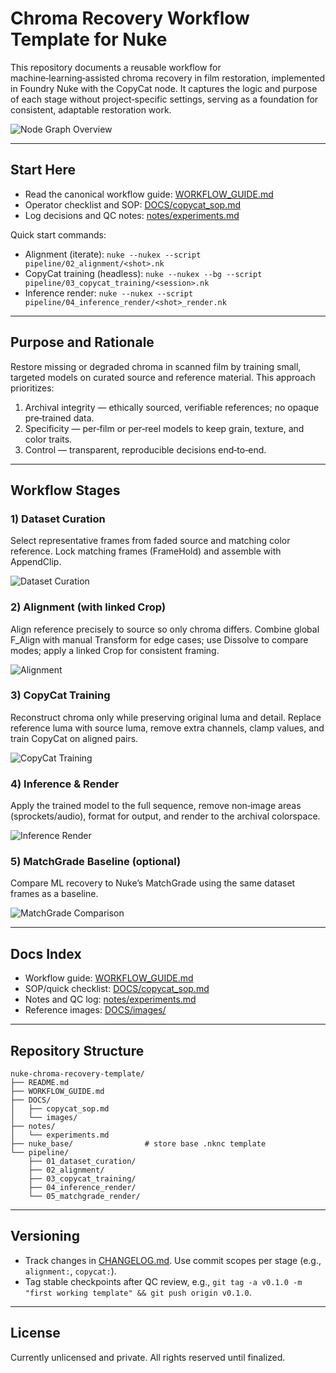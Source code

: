 
# Chroma Recovery Workflow Template for Nuke

This repository documents a reusable workflow for machine‑learning‑assisted chroma recovery in film restoration, implemented in Foundry Nuke with the CopyCat node. It captures the logic and purpose of each stage without project‑specific settings, serving as a foundation for consistent, adaptable restoration work.

![Node Graph Overview](DOCS/images/NODE%20GRAPH%20OVERVIEW%20cropped.png)

---

## Start Here
- Read the canonical workflow guide: [WORKFLOW_GUIDE.md](WORKFLOW_GUIDE.md)
- Operator checklist and SOP: [DOCS/copycat_sop.md](DOCS/copycat_sop.md)
- Log decisions and QC notes: [notes/experiments.md](notes/experiments.md)

Quick start commands:
- Alignment (iterate): `nuke --nukex --script pipeline/02_alignment/<shot>.nk`
- CopyCat training (headless): `nuke --nukex --bg --script pipeline/03_copycat_training/<session>.nk`
- Inference render: `nuke --nukex --script pipeline/04_inference_render/<shot>_render.nk`

---

## Purpose and Rationale
Restore missing or degraded chroma in scanned film by training small, targeted models on curated source and reference material. This approach prioritizes:
1. Archival integrity — ethically sourced, verifiable references; no opaque pre‑trained data.
2. Specificity — per‑film or per‑reel models to keep grain, texture, and color traits.
3. Control — transparent, reproducible decisions end‑to‑end.

---

## Workflow Stages

### 1) Dataset Curation
Select representative frames from faded source and matching color reference. Lock matching frames (FrameHold) and assemble with AppendClip.

![Dataset Curation](DOCS/images/DATASET%20CURATION%20cropped.png)

### 2) Alignment (with linked Crop)
Align reference precisely to source so only chroma differs. Combine global F_Align with manual Transform for edge cases; use Dissolve to compare modes; apply a linked Crop for consistent framing.

![Alignment](DOCS/images/ALIGNMENT.png)

### 3) CopyCat Training
Reconstruct chroma only while preserving original luma and detail. Replace reference luma with source luma, remove extra channels, clamp values, and train CopyCat on aligned pairs.

![CopyCat Training](DOCS/images/COPYCAT%20TRAINING%20cropped.png)

### 4) Inference & Render
Apply the trained model to the full sequence, remove non‑image areas (sprockets/audio), format for output, and render to the archival colorspace.

![Inference Render](DOCS/images/INFERENCE%20RENDER%20cropped.png)

### 5) MatchGrade Baseline (optional)
Compare ML recovery to Nuke’s MatchGrade using the same dataset frames as a baseline.

![MatchGrade Comparison](DOCS/images/MATCHGRADE%20RENDER%20OPTIONAL%20cropped.png)

---

## Docs Index
- Workflow guide: [WORKFLOW_GUIDE.md](WORKFLOW_GUIDE.md)
- SOP/quick checklist: [DOCS/copycat_sop.md](DOCS/copycat_sop.md)
- Notes and QC log: [notes/experiments.md](notes/experiments.md)
- Reference images: [DOCS/images/](DOCS/images)

---

## Repository Structure
```
nuke-chroma-recovery-template/
├── README.md
├── WORKFLOW_GUIDE.md
├── DOCS/
│   ├── copycat_sop.md
│   └── images/
├── notes/
│   └── experiments.md
├── nuke_base/                # store base .nknc template
└── pipeline/
    ├── 01_dataset_curation/
    ├── 02_alignment/
    ├── 03_copycat_training/
    ├── 04_inference_render/
    └── 05_matchgrade_render/
```

---

## Versioning
- Track changes in [CHANGELOG.md](CHANGELOG.md). Use commit scopes per stage (e.g., `alignment:`, `copycat:`).
- Tag stable checkpoints after QC review, e.g., `git tag -a v0.1.0 -m "first working template" && git push origin v0.1.0`.

---

## License
Currently unlicensed and private. All rights reserved until finalized.
